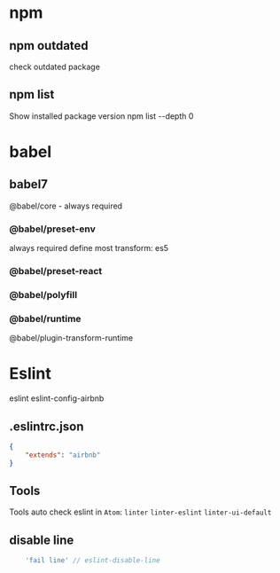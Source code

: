 # npm
## npm outdated
check outdated package
## npm list
Show installed package version
npm list --depth 0



# babel
## babel7
@babel/core - always required

### @babel/preset-env
always required
define most transform: es5
### @babel/preset-react

### @babel/polyfill

### @babel/runtime

@babel/plugin-transform-runtime



# Eslint
eslint
eslint-config-airbnb

## .eslintrc.json
```json
{
	"extends": "airbnb"
}
```
## Tools
Tools auto check eslint in `Atom`:
`linter`
`linter-eslint`
`linter-ui-default`




## disable line
```js
	'fail line' // eslint-disable-line
```
